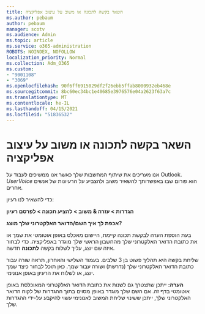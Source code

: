 ```yaml
---
title: השאר בקשה לתכונה או משוב על עיצוב אפליקציה
ms.author: pebaum
author: pebaum
manager: scotv
ms.audience: Admin
ms.topic: article
ms.service: o365-administration
ROBOTS: NOINDEX, NOFOLLOW
localization_priority: Normal
ms.collection: Adm_O365
ms.custom:
- "9001108"
- "3069"
ms.openlocfilehash: 90f6ff6915029df2f26ebb5ffab8000932eb468e
ms.sourcegitcommit: 8bc60ec34bc1e40685e3976576e04a2623f63a7c
ms.translationtype: MT
ms.contentlocale: he-IL
ms.lasthandoff: 04/15/2021
ms.locfileid: "51836532"
---
```

# <a name="leave-a-feature-request-or-feedback-on-app-design"></a>השאר בקשה לתכונה או משוב על עיצוב אפליקציה

אנו מעריכים את שיתוף המחשבות שלך כאשר אנו ממשיכים לעבוד על Outlook. *UserVoice* הוא פורום שבו באפשרותך להשאיר משוב ולהצביע על הרעיונות של אנשים אחרים.  

כדי להשאיר לנו רעיון: 

**הגדרות > עזרה & משוב > להציע תכונה > לפרסם רעיון** 

**אכפת לך איך השם/הדואר האלקטרוני שלך מוצג?**

בעת הוספת הערה לבקשת תכונה קיימת, היישום מאכלס באופן אוטומטי את שמך או את כתובת הדואר האלקטרוני שלך מהחשבון הראשי שלך מוגדר באפליקציה. כדי לבחור איזה שם יוצג, עליך לשלוח בקשה **לתכונה** חדשה. 

שליחת בקשה היא תהליך פשוט בן 3 שלבים. בעמוד השלישי והאחרון, תראה שורה עבור כתובת הדואר האלקטרוני שלך (נדרשת) ושורה עבור שמך. כאן תוכל לבחור כיצד שמך יוצג, או לשלוח את הרעיון באופן אנונימי. 

**הערה:** ייתכן שתצטרך גם לשנות את כתובת הדואר האלקטרוני המאוכלסת באופן אוטומטי בדף זה. אם השם שלך מוגדר באופן מסוים בתוך ההגדרות של לקוח הדואר האלקטרוני שלך, ייתכן ששינוי שליחת המשוב לאנונימי עשוי להיקבע על-ידי ההגדרות שלך. 
